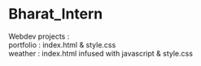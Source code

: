 # Bharat_Intern

Webdev projects :  
portfolio : index.html & style.css  
weather : index.html infused with javascript & style.css  
